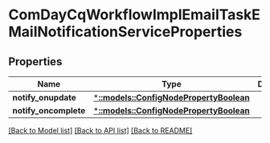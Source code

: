 # ComDayCqWorkflowImplEmailTaskEMailNotificationServiceProperties

## Properties
Name | Type | Description | Notes
------------ | ------------- | ------------- | -------------
**notify_onupdate** | [***::models::ConfigNodePropertyBoolean**](configNodePropertyBoolean.md) |  | [optional] 
**notify_oncomplete** | [***::models::ConfigNodePropertyBoolean**](configNodePropertyBoolean.md) |  | [optional] 

[[Back to Model list]](../README.md#documentation-for-models) [[Back to API list]](../README.md#documentation-for-api-endpoints) [[Back to README]](../README.md)


